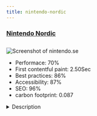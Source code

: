 ```yaml
---
title: nintendo-nordic
---
```


<div style="height: 3rem">
  <a href="https://www.nintendo.se"><h3>Nintendo Nordic</h3></a>
</div>
<img loading="lazy" src="/images/thumbs/nintendo.se.jpg" alt="Screenshot of nintendo.se" />
<ul>
  <li>Performace: 70%</li>
  <li>
    First contentful paint:
    2.50Sec
  </li>
  <li>Best practices: 86%</li>
  <li>Accessibility: 87%</li>
  <li>SEO: 96%</li>
  <li>carbon footprint: 0.087</li>
</ul>
<details>
  <summary>Description</summary>
  <p>A Joomla website for the nordic regions for Nintendo (nintendo.se | nintendo.no | nintendo.dk | nintendo.fi). Created for Bergsala AB (Nordic distributor for Nintendo). 

Nintendo Co. Ltd. is a Japanese multinational consumer electronics and software company headquartered in Kyoto, Japan. Nintendo is one of the world's largest video game companies by net worth.VirtueMart for products. 

Widgetkit and YOOtheme for template/layout.

VMuikit.com for VirtueMart UIkit css/layout.

Multi-site and Multi-language (4 domains, 4 languages).

Fast Ubuntu Server with Nginx as webserver.</p>
</details>


